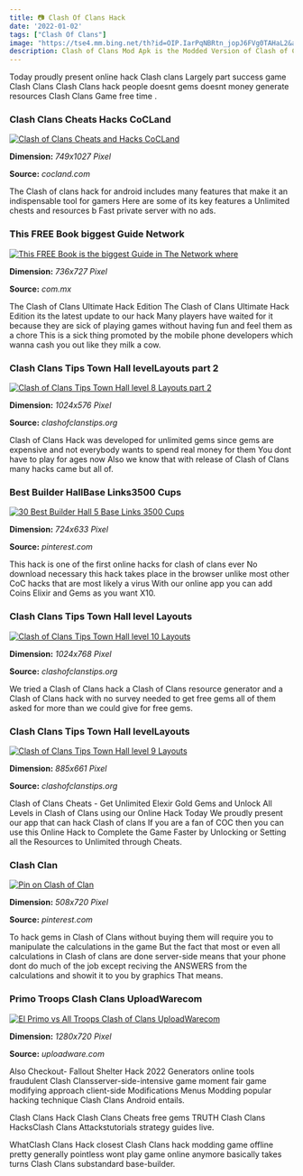 ```yaml
---
title: 📷 Clash Of Clans Hack
date: '2022-01-02'
tags: ["Clash Of Clans"]
image: "https://tse4.mm.bing.net/th?id=OIP.IarPqNBRtn_jopJ6FVg0TAHaL2&amp;pid=15.1"
description: Clash of Clans Mod Apk is the Modded Version of Clash of Clans App in which you can get Unlimited Everything Gems Gold Elixir Resources Clash of Clans COC is
---
```




Today proudly present online hack Clash clans Largely part success game Clash Clans Clash Clans hack people doesnt gems doesnt money generate resources Clash Clans Game free time .



### Clash Clans Cheats Hacks CoCLand

[![Clash of Clans Cheats and Hacks  CoCLand](https://cocland.com/wp-content/uploads/2014/07/clash-of-clans-fanart.jpg)](https://cocland.com/wp-content/uploads/2014/07/clash-of-clans-fanart.jpg)


**Dimension:** _749x1027 Pixel_ 

**Source:** _cocland.com_ 


The Clash of clans hack for android includes many features that make it an indispensable tool for gamers Here are some of its key features a Unlimited chests and resources b Fast private server with no ads.


### This FREE Book biggest Guide Network 

[![This FREE Book is the biggest Guide in The Network where ](https://i.pinimg.com/736x/43/00/52/430052f5d9b871ed5cb39a6f2ee213a8--edit-photos-clash-of-clans-funny.jpg)](https://i.pinimg.com/736x/43/00/52/430052f5d9b871ed5cb39a6f2ee213a8--edit-photos-clash-of-clans-funny.jpg)


**Dimension:** _736x727 Pixel_ 

**Source:** _com.mx_ 


The Clash of Clans Ultimate Hack Edition The Clash of Clans Ultimate Hack Edition its the latest update to our hack Many players have waited for it because they are sick of playing games without having fun and feel them as a chore This is a sick thing promoted by the mobile phone developers which wanna cash you out like they milk a cow.


### Clash Clans Tips Town Hall levelLayouts part 2

[![Clash of Clans Tips  Town Hall level 8 Layouts part 2](http://www.clashofclanstips.org/wp-content/uploads/2014/07/th8-farming3-1024x576.jpg)](http://www.clashofclanstips.org/wp-content/uploads/2014/07/th8-farming3-1024x576.jpg)


**Dimension:** _1024x576 Pixel_ 

**Source:** _clashofclanstips.org_ 


Clash of Clans Hack was developed for unlimited gems since gems are expensive and not everybody wants to spend real money for them You dont have to play for ages now Also we know that with release of Clash of Clans many hacks came but all of.


### Best Builder HallBase Links3500 Cups 

[![30 Best Builder Hall 5 Base  Links   3500 Cups ](https://i.pinimg.com/736x/25/2b/bd/252bbd24095855ed63f28bb5a0de5fa4.jpg)](https://i.pinimg.com/736x/25/2b/bd/252bbd24095855ed63f28bb5a0de5fa4.jpg)


**Dimension:** _724x633 Pixel_ 

**Source:** _pinterest.com_ 


This hack is one of the first online hacks for clash of clans ever No download necessary this hack takes place in the browser unlike most other CoC hacks that are most likely a virus With our online app you can add Coins Elixir and Gems as you want X10.


### Clash Clans Tips Town Hall level Layouts

[![Clash of Clans Tips  Town Hall level 10 Layouts](https://clashofclanstips.org/wp-content/uploads/2013/12/TH10-farmer3-1024x7681.jpg)](https://clashofclanstips.org/wp-content/uploads/2013/12/TH10-farmer3-1024x7681.jpg)


**Dimension:** _1024x768 Pixel_ 

**Source:** _clashofclanstips.org_ 


We tried a Clash of Clans hack a Clash of Clans resource generator and a Clash of Clans hack with no survey needed to get free gems all of them asked for more than we could give for free gems.


### Clash Clans Tips Town Hall levelLayouts

[![Clash of Clans Tips  Town Hall level 9 Layouts](https://clashofclanstips.org/wp-content/uploads/2013/12/lock.jpg)](https://clashofclanstips.org/wp-content/uploads/2013/12/lock.jpg)


**Dimension:** _885x661 Pixel_ 

**Source:** _clashofclanstips.org_ 


Clash of Clans Cheats - Get Unlimited Elexir Gold Gems and Unlock All Levels in Clash of Clans using our Online Hack Today We proudly present our app that can hack Clash of clans If you are a fan of COC then you can use this Online Hack to Complete the Game Faster by Unlocking or Setting all the Resources to Unlimited through Cheats.


###  Clash Clan

[![Pin on Clash of Clan](https://i.pinimg.com/originals/75/c9/48/75c948d78e6def78dc1ad29d1f2d2e80.jpg)](https://i.pinimg.com/originals/75/c9/48/75c948d78e6def78dc1ad29d1f2d2e80.jpg)


**Dimension:** _508x720 Pixel_ 

**Source:** _pinterest.com_ 


To hack gems in Clash of Clans without buying them will require you to manipulate the calculations in the game But the fact that most or even all calculations in Clash of clans are done server-side means that your phone dont do much of the job except reciving the ANSWERS from the calculations and showit it to you by graphics That means.


### Primo Troops Clash Clans UploadWarecom

[![El Primo vs All Troops Clash of Clans  UploadWarecom](http://uploadware.com/wp-content/uploads/2018/12/1545065483_maxresdefault.jpg)](http://uploadware.com/wp-content/uploads/2018/12/1545065483_maxresdefault.jpg)


**Dimension:** _1280x720 Pixel_ 

**Source:** _uploadware.com_ 



Also Checkout- Fallout Shelter Hack 2022 Generators online tools fraudulent Clash Clansserver-side-intensive game moment fair game modifying approach client-side Modifications Menus Modding popular hacking technique Clash Clans Android entails.


Clash Clans Hack Clash Clans Cheats free gems TRUTH Clash Clans HacksClash Clans Attackstutorials strategy guides live.


WhatClash Clans Hack closest Clash Clans hack modding game offline pretty generally pointless wont play game online anymore basically takes turns Clash Clans substandard base-builder.




